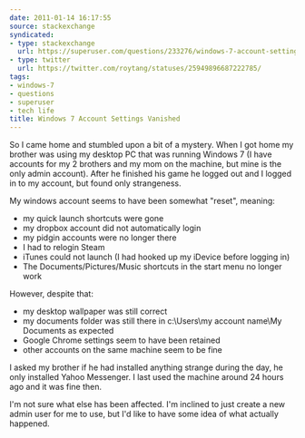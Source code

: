 ```yaml
---
date: 2011-01-14 16:17:55
source: stackexchange
syndicated:
- type: stackexchange
  url: https://superuser.com/questions/233276/windows-7-account-settings-vanished
- type: twitter
  url: https://twitter.com/roytang/statuses/25949896687222785/  
tags:
- windows-7
- questions
- superuser
- tech life
title: Windows 7 Account Settings Vanished
---
```


So I came home and stumbled upon a bit of a mystery. When I got home my brother was using my desktop PC that was running Windows 7 (I have accounts for my 2 brothers and my mom on the machine, but mine is the only admin account). After he finished his game he logged out and I logged in to my account, but found only strangeness. 

My windows account seems to have been somewhat "reset", meaning:

- my quick launch shortcuts were gone
- my dropbox account did not automatically login
- my pidgin accounts were no longer there
- I had to relogin Steam
- iTunes could not launch (I had hooked up my iDevice before logging in)
- The Documents/Pictures/Music shortcuts in the start menu no longer work

However, despite that:

- my desktop wallpaper was still correct
- my documents folder was still there in c:\Users\my account name\My Documents as expected
- Google Chrome settings seem to have been retained
- other accounts on the same machine seem to be fine

I asked my brother if he had installed anything strange during the day, he only installed Yahoo Messenger. I last used the machine around 24 hours ago and it was fine then.

I'm not sure what else has been affected. I'm inclined to just create a new admin user for me to use, but I'd like to have some idea of what actually happened.